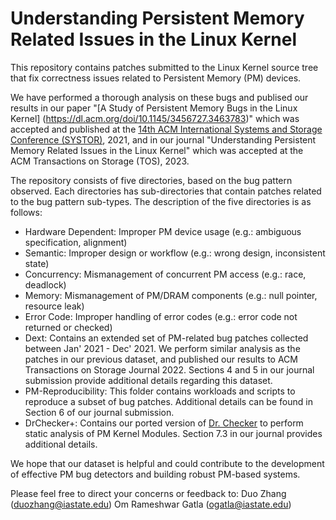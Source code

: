 # Understanding Persistent Memory Related Issues in the Linux Kernel

This repository contains patches submitted to the Linux Kernel source tree that fix correctness issues related to Persistent Memory (PM) devices.

We have performed a thorough analysis on these bugs and publised our results in our paper "[A Study of Persistent Memory Bugs in the Linux Kernel] (https://dl.acm.org/doi/10.1145/3456727.3463783)" which was accepted and published at the [14th ACM International Systems and Storage Conference (SYSTOR)](https://www.systor.org/2021/index.html), 2021, and in our journal "Understanding Persistent Memory Related Issues in the Linux Kernel" which was accepted at the ACM Transactions on Storage (TOS), 2023.

The repository consists of five directories, based on the bug pattern observed. Each directories has sub-directories that contain patches related to the bug pattern sub-types. The description of the five directories is as follows:
- Hardware Dependent: Improper PM device usage (e.g.: ambiguous specification, alignment)
- Semantic: Improper design or workflow (e.g.: wrong design, inconsistent state)
- Concurrency: Mismanagement of concurrent PM access (e.g.: race, deadlock)
- Memory: Mismanagement of PM/DRAM components (e.g.: null pointer, resource leak)
- Error Code: Improper handling of error codes (e.g.: error code not returned or checked)
- Dext: Contains an extended set of PM-related bug patches collected between Jan' 2021 - Dec' 2021. We perform similar analysis as the patches in our previous dataset, and published our results to ACM Transactions on Storage Journal 2022. Sections 4 and 5 in our journal submission provide additional details regarding this dataset.
- PM-Reproducibility: This folder contains workloads and scripts to reproduce a subset of bug patches. Additional details can be found in Section 6 of our journal submission.
- DrChecker+: Contains our ported version of [Dr. Checker](https://www.usenix.org/system/files/conference/usenixsecurity17/sec17-machiry.pdf) to perform static analysis of PM Kernel Modules. Section 7.3 in our journal provides additional details.

We hope that our dataset is helpful and could contribute to the development of effective PM bug detectors and building robust PM-based systems.

Please feel free to direct your concerns or feedback to: Duo Zhang (duozhang@iastate.edu) Om Rameshwar Gatla (ogatla@iastate.edu)
